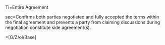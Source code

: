 Ti=Entire Agreement

sec=Confirms both parties negotiated and fully accepted the terms within the final agreement and prevents a party from claiming discussions during negotiation constitute side agreement(s).

=[G/Z/ol/Base]
